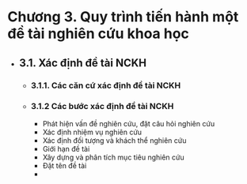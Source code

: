 # Chương 3. Quy trình tiến hành một đề tài nghiên cứu khoa học
- ## 3.1. Xác định đề tài NCKH
	- ### 3.1.1. Các căn cứ xác định đề tài NCKH
	- ### 3.1.2 Các bước xác định đề tài NCKH
		- Phát hiện vấn đề nghiên cứu, đặt câu hỏi nghiên cứu
		- Xác định nhiệm vụ nghiên cứu
		- Xác định đối tượng và khách thể nghiên cứu
		- Giới hạn đề tài
		- Xây dựng và phân tích mục tiêu nghiên cứu
		- Đặt tên đề tài
		-
